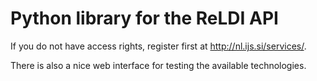 # Python library for the ReLDI API

If you do not have access rights, register first at http://nl.ijs.si/services/.

There is also a nice web interface for testing the available technologies.
